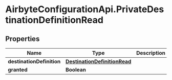 # AirbyteConfigurationApi.PrivateDestinationDefinitionRead

## Properties

Name | Type | Description | Notes
------------ | ------------- | ------------- | -------------
**destinationDefinition** | [**DestinationDefinitionRead**](DestinationDefinitionRead.md) |  | 
**granted** | **Boolean** |  | 


